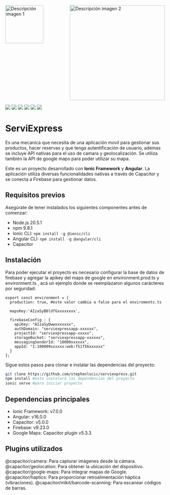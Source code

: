 <div style="display: flex; justify-content: space-between;">
    <img src="https://trbl-services.eu/wp-content/uploads/2018/06/ionic-1.png" alt="Descripción imagen 1" width="120" />
    <img src="https://cdn.worldvectorlogo.com/logos/angular-3.svg" alt="Descripción imagen 2" width="300" />
</div>

![](https://img.shields.io/github/stars/pandao/editor.md.svg) ![](https://img.shields.io/github/forks/pandao/editor.md.svg) ![](https://img.shields.io/github/tag/pandao/editor.md.svg) ![](https://img.shields.io/github/release/pandao/editor.md.svg) ![](https://img.shields.io/github/issues/pandao/editor.md.svg) ![](https://img.shields.io/bower/v/editor.md.svg)

# ServiExpress
Es una mecanica que necesita de una aplicación movil para gestionar sus productos, hacer reservas y que tenga autentificación de usuario, ademas se incluye API nativas para el uso de camara y geolocalización. Se utiliza también la API de google maps para poder utilizar su mapa.

Este es un proyecto desarrollado con **Ionic Framework** y **Angular**. La aplicación utiliza diversas funcionalidades nativas a través de Capacitor y se conecta a Firebase para gestionar datos.


## Requisitos previos

Asegúrate de tener instalados los siguientes componentes antes de comenzar:

- Node.js 20.5.1
- npm 9.8.1
- Ionic CLI: `npm install -g @ionic/cli`
- Angular CLI: `npm install -g @angular/cli`
- Capacitor

## Instalación

Para poder ejecutar el proyecto es necesario configurar la base de datos de firebase y agregar la apikey del maps de google en environment.prod.ts y environment.ts , acá un ejemplo donde se reemplazaron algunos carácteres por seguridad:
```  
export const environment = {
  production: true, #este valor cambia a false para el enviroments.ts

  mapsKey:'AIzaSyB0ldfGxxxxxxxx',

  firebaseConfig : {
    apiKey: "AIzaSyDwwxxxxxxx",
    authDomain: "serviexpressapp-xxxxxx",
    projectId: "serviexpressapp-xxxxx",
    storageBucket: "serviexpressapp-xxxxxx",
    messagingSenderId: "10000xxxxxx",
    appId: "1:100009xxxxxx:web:f51f56xxxxxx"
  }
};
```

Sigue estos pasos para clonar e instalar las dependencias del proyecto:

```bash
git clone https://github.com/stephenlucic/serviexpress.git
npm install #esto instalará las dependencias del proyecto
ionic serve #para iniciar proyecto
```

## Dependencias principales

- Ionic Framework: v7.0.0
- Angular: v16.0.0
- Capacitor: v5.0.0
- Firebase: v9.23.0
- Google Maps: Capacitor plugin v5.3.3



## Plugins utilizados

@capacitor/camera: Para capturar imágenes desde la cámara.
@capacitor/geolocation: Para obtener la ubicación del dispositivo.
@capacitor/google-maps: Para integrar mapas de Google.
@capacitor/haptics: Para proporcionar retroalimentación háptica (vibraciones).
@capacitor/mlkit/barcode-scanning: Para escanear códigos de barras.
